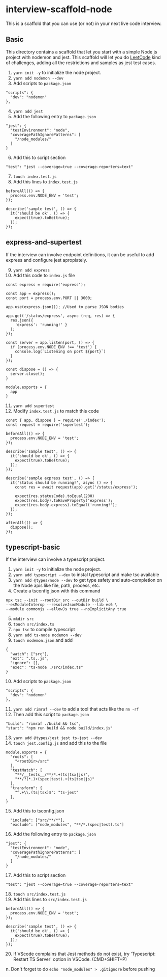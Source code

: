 # interview-scaffold-node

This is a scaffold that you can use (or not) in your next live code interview.

## Basic
This directory contains a scaffold that let you start with a simple Node.js project with nodemon and jest. This scaffold will let you do [LeetCode](https://leetcode.com/) kind of challenges, adding all the restrictions and samples as jest test cases.

1. `yarn init -y` to initialize the node project.
2. `yarn add nodemon --dev`
3. Add scripts to `package.json`
```
"scripts": {
  "dev": "nodemon"
},
```
4. `yarn add jest`
5. Add the following entry to `package.json`
```
"jest": {
  "testEnvironment": "node",
  "coveragePathIgnorePatterns": [
    "/node_modules/"
  ]
}
```
6. Add this to script section
```
"test": "jest --coverage=true --coverage-reporters=text"
```
7. `touch index.test.js`
8. Add this lines to `index.test.js`
```
beforeAll(() => {
  process.env.NODE_ENV = 'test';
});

describe('sample test', () => {
  it('should be ok', () => {
    expect(true).toBe(true);
  });
});
```
## express-and-supertest

If the interview can involve endpoint definitions, it can be useful to add express and configure jest apropiately.

9. `yarn add express`
10. Add this code to `index.js` file
```
const express = require('express');

const app = express();
const port = process.env.PORT || 3000;

app.use(express.json()); //Used to parse JSON bodies

app.get('/status/express', async (req, res) => {
  res.json({
    'express': 'running!' } 
  );
});

const server = app.listen(port, () => {
  if (process.env.NODE_ENV !== 'test') {
    console.log(`Listening on port ${port}`)
  }
});

const dispose = () => {
  server.close();
}

module.exports = {
  app
}
```
11. `yarn add supertest`
12. Modify `index.test.js` to match this code
```
const { app, dispose } = require('./index');
const request = require('supertest');

beforeAll(() => {
  process.env.NODE_ENV = 'test';
});

describe('sample test', () => {
  it('should be ok', () => {
    expect(true).toBe(true);
  });
});

describe('sample express test', () => {
  it('status should be running!', async () => {
    const res = await request(app).get('/status/express');

    expect(res.statusCode).toEqual(200)
    expect(res.body).toHaveProperty('express');
    expect(res.body.express).toEqual('running!');
  });
});

afterAll(() => {
  dispose();
});
```
## typescript-basic

If the interview can involve a typescript project.

1. `yarn init -y` to initialize the node project.
2. `yarn add typescript --dev` to instal typescript and make tsc available
3. `yarn add @types/node --dev` to get type safety and auto-completion on the Node apis like file, path, process, etc.
4. Create a tsconfig.json with this command
```
npx tsc --init --rootDir src --outDir build \
--esModuleInterop --resolveJsonModule --lib es6 \
--module commonjs --allowJs true --noImplicitAny true
```
5. `mkdir src`
6. `touch src/index.ts`
7. `npx tsc` to compile typescript
8. `yarn add ts-node nodemon --dev`
9. `touch nodemon.json` and add
```
{
  "watch": ["src"],
  "ext": ".ts,.js",
  "ignore": [],
  "exec": "ts-node ./src/index.ts"
}
```
10. Add scripts to `package.json`
```
"scripts": {
  "dev": "nodemon"
},
```
11. `yarn add rimraf --dev` to add a tool that acts like the `rm -rf`
12. Then add this script to `package.json`
```
"build": "rimraf ./build && tsc",
"start": "npm run build && node build/index.js"
```
13. `yarn add @types/jest jest ts-jest --dev`
14. `touch jest.config.js` and add this to the file
```
module.exports = {
  "roots": [
    "<rootDir>/src"
  ],
  "testMatch": [
    "**/__tests__/**/*.+(ts|tsx|js)",
    "**/?(*.)+(spec|test).+(ts|tsx|js)"
  ],
  "transform": {
    "^.+\\.(ts|tsx)$": "ts-jest"
  },
}
```
15. Add this to tsconfig.json
```
  "include": ["src/**/*"],
  "exclude": ["node_modules", "**/*.(spec|test).ts"]
```
16. Add the following entry to `package.json`
```
"jest": {
  "testEnvironment": "node",
  "coveragePathIgnorePatterns": [
    "/node_modules/"
  ]
}
```
17. Add this to script section
```
"test": "jest --coverage=true --coverage-reporters=text"
```
18. `touch src/index.test.js`
19. Add this lines to `src/index.test.js`
```
beforeAll(() => {
  process.env.NODE_ENV = 'test';
});

describe('sample test', () => {
  it('should be ok', () => {
    expect(true).toBe(true);
  });
});
```
20. If VScode complains that Jest methods do not exist, try 'Typescript: Restart TS Server' option in VSCode. (CMD+SHIFT+P)

n. Don't forget to do `echo "node_modules" > .gitignore` before pushing
